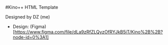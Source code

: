 #Kino++ HTML Template

Designed by DZ (me)
* Design: (Figma)[https://www.figma.com/file/dLa9zRfZLQyzOfRYJkB5iT/Kino%2B%2B?node-id=0%3A1]